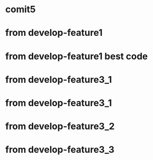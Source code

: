 # 
# comit5
# from develop-feature1
# from develop-feature1 best code
# from develop-feature3_1
# from develop-feature3_1
# from develop-feature3_2
# from develop-feature3_3

